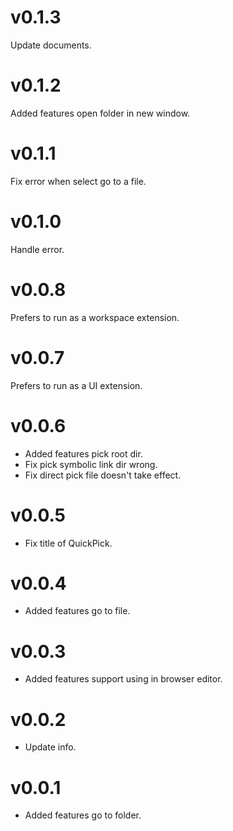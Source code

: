 # v0.1.3

Update documents.

# v0.1.2

Added features open folder in new window.

# v0.1.1

Fix error when select go to a file.

# v0.1.0

Handle error.

# v0.0.8

Prefers to run as a workspace extension.

# v0.0.7

Prefers to run as a UI extension.

# v0.0.6

- Added features pick root dir.
- Fix pick symbolic link dir wrong.
- Fix direct pick file doesn't take effect.

# v0.0.5

- Fix title of QuickPick.

# v0.0.4

- Added features go to file.

# v0.0.3

- Added features support using in browser editor.

# v0.0.2

- Update info.

# v0.0.1

- Added features go to folder.

